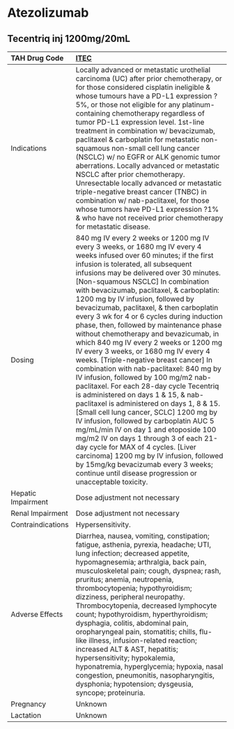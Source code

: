 # Atezolizumab

## Tecentriq inj 1200mg/20mL

| TAH Drug Code      | [**ITEC**](https://www.tahsda.org.tw/drugs/hissearch.php?drug_code=ITEC)                                                                                                                                                                                                                                                                                                                                                                                                                                                                                                                                                                                                                                                                                                                                                                                                                                                                                                                                                                                                                                                                                                                                               |
|:-------------------|:-----------------------------------------------------------------------------------------------------------------------------------------------------------------------------------------------------------------------------------------------------------------------------------------------------------------------------------------------------------------------------------------------------------------------------------------------------------------------------------------------------------------------------------------------------------------------------------------------------------------------------------------------------------------------------------------------------------------------------------------------------------------------------------------------------------------------------------------------------------------------------------------------------------------------------------------------------------------------------------------------------------------------------------------------------------------------------------------------------------------------------------------------------------------------------------------------------------------------|
| Indications        | Locally advanced or metastatic urothelial carcinoma (UC) after prior chemotherapy, or for those considered cisplatin ineligible & whose tumours have a PD-L1 expression ?5%, or those not eligible for any platinum-containing chemotherapy regardless of tumor PD-L1 expression level. 1st-line treatment in combination w/ bevacizumab, paclitaxel & carboplatin for metastatic non-squamous non-small cell lung cancer (NSCLC) w/ no EGFR or ALK genomic tumor aberrations. Locally advanced or metastatic NSCLC after prior chemotherapy. Unresectable locally advanced or metastatic triple-negative breast cancer (TNBC) in combination w/ nab-paclitaxel, for those whose tumors have PD-L1 expression ?1% & who have not received prior chemotherapy for metastatic disease.                                                                                                                                                                                                                                                                                                                                                                                                                                   |
| Dosing             | 840 mg IV every 2 weeks or 1200 mg IV every 3 weeks, or 1680 mg IV every 4 weeks infused over 60 minutes; if the first infusion is tolerated, all subsequent infusions may be delivered over 30 minutes.  [Non-squamous NSCLC] In combination with bevacizumab, paclitaxel, & carboplatin: 1200 mg by IV infusion, followed by bevacizumab, paclitaxel, & then carboplatin every 3 wk for 4 or 6 cycles during induction phase, then, followed by maintenance phase without chemotherapy and bevazicumab, in which 840 mg IV every 2 weeks or 1200 mg IV every 3 weeks, or 1680 mg IV every 4 weeks.  [Triple-negative breast cancer] In combination with nab-paclitaxel: 840 mg by IV infusion, followed by 100 mg/m2 nab-paclitaxel. For each 28-day cycle Tecentriq is administered on days 1 & 15, & nab-paclitaxel is administered on days 1, 8 & 15.  [Small cell lung cancer, SCLC] 1200 mg by IV infusion, followed by carboplatin AUC 5 mg/mL/min IV on day 1 and etoposide 100 mg/m2 IV on days 1 through 3 of each 21-day cycle for MAX of 4 cycles.  [Liver carcinoma] 1200 mg by IV infusion, followed by 15mg/kg bevacizumab every 3 weeks; continue until disease progression or unacceptable toxicity. |
| Hepatic Impairment | Dose adjustment not necessary                                                                                                                                                                                                                                                                                                                                                                                                                                                                                                                                                                                                                                                                                                                                                                                                                                                                                                                                                                                                                                                                                                                                                                                          |
| Renal Impairment   | Dose adjustment not necessary                                                                                                                                                                                                                                                                                                                                                                                                                                                                                                                                                                                                                                                                                                                                                                                                                                                                                                                                                                                                                                                                                                                                                                                          |
| Contraindications  | Hypersensitivity.                                                                                                                                                                                                                                                                                                                                                                                                                                                                                                                                                                                                                                                                                                                                                                                                                                                                                                                                                                                                                                                                                                                                                                                                      |
| Adverse Effects    | Diarrhea, nausea, vomiting, constipation; fatigue, asthenia, pyrexia, headache; UTI, lung infection; decreased appetite, hypomagnesemia; arthralgia, back pain, musculoskeletal pain; cough, dyspnea; rash, pruritus; anemia, neutropenia, thrombocytopenia; hypothyroidism; dizziness, peripheral neuropathy. Thrombocytopenia, decreased lymphocyte count; hypothyroidism, hyperthyroidism; dysphagia, colitis, abdominal pain, oropharyngeal pain, stomatitis; chills, flu-like illness, infusion-related reaction; increased ALT & AST, hepatitis; hypersensitivity; hypokalemia, hyponatremia, hyperglycemia; hypoxia, nasal congestion, pneumonitis, nasopharyngitis, dysphonia; hypotension; dysgeusia, syncope; proteinuria.                                                                                                                                                                                                                                                                                                                                                                                                                                                                                   |
| Pregnancy          | Unknown                                                                                                                                                                                                                                                                                                                                                                                                                                                                                                                                                                                                                                                                                                                                                                                                                                                                                                                                                                                                                                                                                                                                                                                                                |
| Lactation          | Unknown                                                                                                                                                                                                                                                                                                                                                                                                                                                                                                                                                                                                                                                                                                                                                                                                                                                                                                                                                                                                                                                                                                                                                                                                                |

